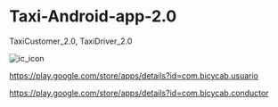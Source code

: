# Taxi-Android-app-2.0
TaxiCustomer_2.0, TaxiDriver_2.0

![ic_icon](https://user-images.githubusercontent.com/46530278/70625908-5eba6980-1c5e-11ea-8013-9b8b977f3da2.png)

https://play.google.com/store/apps/details?id=com.bicycab.usuario

https://play.google.com/store/apps/details?id=com.bicycab.conductor
  
  
